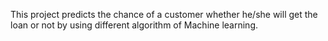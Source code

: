 This project predicts the chance of a customer whether he/she will get the loan or not by using different algorithm of Machine learning.
